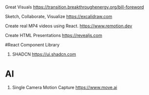Great Visuals
https://transition.breakthroughenergy.org/bill-foreword

Sketch, Collaborate, Visualize
https://excalidraw.com

Create real MP4 videos using React.
https://www.remotion.dev

Create HTML Presentations
https://revealjs.com


#React Component Library

1. SHADCN
   https://ui.shadcn.com



# AI
1. Single Camera Motion Capture
https://www.move.ai

